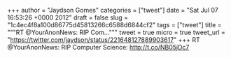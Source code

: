 
+++
author = "Jaydson Gomes"
categories = ["tweet"]
date = "Sat Jul 07 16:53:26 +0000 2012"
draft = false
slug = "1c4ec4f8a100d86775d45813266c6588d6844cf2"
tags = ["tweet"]
title = """RT @YourAnonNews: RIP Com..."""
tweet = true
micro = true
tweet_url = "https://twitter.com/jaydson/status/221648127889903617"
+++
RT @YourAnonNews: RIP Computer Science: http://t.co/NB05jDc7
